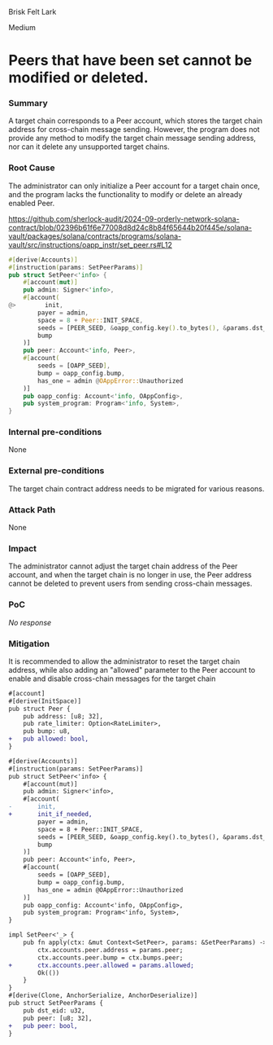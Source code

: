 Brisk Felt Lark

Medium

# Peers that have been set cannot be modified or deleted.

### Summary

A target chain corresponds to a Peer account, which stores the target chain address for cross-chain message sending. However, the program does not provide any method to modify the target chain message sending address, nor can it delete any unsupported target chains.

### Root Cause

The administrator can only initialize a Peer account for a target chain once, and the program lacks the functionality to modify or delete an already enabled Peer.  

https://github.com/sherlock-audit/2024-09-orderly-network-solana-contract/blob/02396b61f6e77008d8d24c8b84f65644b20f445e/solana-vault/packages/solana/contracts/programs/solana-vault/src/instructions/oapp_instr/set_peer.rs#L12
```rust
#[derive(Accounts)]
#[instruction(params: SetPeerParams)]
pub struct SetPeer<'info> {
    #[account(mut)]
    pub admin: Signer<'info>,
    #[account(
@>        init,
        payer = admin,
        space = 8 + Peer::INIT_SPACE,
        seeds = [PEER_SEED, &oapp_config.key().to_bytes(), &params.dst_eid.to_be_bytes()],
        bump
    )]
    pub peer: Account<'info, Peer>,
    #[account(
        seeds = [OAPP_SEED],
        bump = oapp_config.bump,
        has_one = admin @OAppError::Unauthorized
    )]
    pub oapp_config: Account<'info, OAppConfig>,
    pub system_program: Program<'info, System>,
}
```

### Internal pre-conditions

None

### External pre-conditions

The target chain contract address needs to be migrated for various reasons.

### Attack Path

None

### Impact

The administrator cannot adjust the target chain address of the Peer account, and when the target chain is no longer in use, the Peer address cannot be deleted to prevent users from sending cross-chain messages.

### PoC

_No response_

### Mitigation

It is recommended to allow the administrator to reset the target chain address, while also adding an "allowed" parameter to the Peer account to enable and disable cross-chain messages for the target chain
```diff
#[account]
#[derive(InitSpace)]
pub struct Peer {
    pub address: [u8; 32],
    pub rate_limiter: Option<RateLimiter>,
    pub bump: u8,
+   pub allowed: bool,
}

```
```diff
#[derive(Accounts)]
#[instruction(params: SetPeerParams)]
pub struct SetPeer<'info> {
    #[account(mut)]
    pub admin: Signer<'info>,
    #[account(
-       init,
+       init_if_needed,
        payer = admin,
        space = 8 + Peer::INIT_SPACE,
        seeds = [PEER_SEED, &oapp_config.key().to_bytes(), &params.dst_eid.to_be_bytes()],
        bump
    )]
    pub peer: Account<'info, Peer>,
    #[account(
        seeds = [OAPP_SEED],
        bump = oapp_config.bump,
        has_one = admin @OAppError::Unauthorized
    )]
    pub oapp_config: Account<'info, OAppConfig>,
    pub system_program: Program<'info, System>,
}

impl SetPeer<'_> {
    pub fn apply(ctx: &mut Context<SetPeer>, params: &SetPeerParams) -> Result<()> {
        ctx.accounts.peer.address = params.peer;
        ctx.accounts.peer.bump = ctx.bumps.peer;
+       ctx.accounts.peer.allowed = params.allowed;
        Ok(())
    }
}
#[derive(Clone, AnchorSerialize, AnchorDeserialize)]
pub struct SetPeerParams {
    pub dst_eid: u32,
    pub peer: [u8; 32],
+   pub peer: bool,
}
```